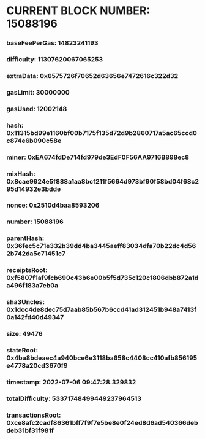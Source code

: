 # CURRENT BLOCK NUMBER: 15088196

### baseFeePerGas: 14823241193
### difficulty: 11307620067065253
### extraData: 0x6575726f70652d63656e7472616c322d32
### gasLimit: 30000000
### gasUsed: 12002148
### hash: 0x11315bd99e1160bf00b7175f135d72d9b2860717a5ac65ccd0c874e6b090c58e
### miner: 0xEA674fdDe714fd979de3EdF0F56AA9716B898ec8
### mixHash: 0x8cae9924e5f888a1aa8bcf211f5664d973bf90f58bd04f68c295d14932e3bdde
### nonce: 0x2510d4baa8593206
### number: 15088196
### parentHash: 0x36fec5c71e332b39dd4ba3445aeff83034dfa70b22dc4d562b742da5c71451c7
### receiptsRoot: 0xf5807f1af9fcb690c43b6e00b5f5d735c120c1806dbb872a1da496f183a7eb0a
### sha3Uncles: 0x1dcc4de8dec75d7aab85b567b6ccd41ad312451b948a7413f0a142fd40d49347
### size: 49476
### stateRoot: 0x4ba8bdeaec4a940bce6e3118ba658c4408cc410afb856195e4778a20cd3670f9
### timestamp: 2022-07-06 09:47:28.329832
### totalDifficulty: 53371748499449237964513
### transactionsRoot: 0xce8afc2cadf86361bff7f9f7e5be8e0f24ed8d6ad540366debdeb31bf31f981f
